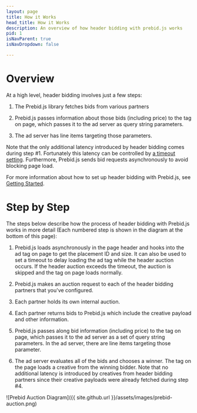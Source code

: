 ```yaml
---
layout: page
title: How it Works
head_title: How it Works
description: An overview of how header bidding with prebid.js works
pid: 1
isNavParent: true
isNavDropdown: false

---
```


<div class="bs-docs-section" markdown="1">

# Overview

At a high level, header bidding involves just a few steps:

1. The Prebid.js library fetches bids from various partners

2. Prebid.js passes information about those bids (including price) to
   the tag on page, which passes it to the ad server as query string
   parameters.

3. The ad server has line items targeting those parameters.

Note that the only additional latency introduced by header bidding
comes during step #1.  Fortunately this latency can be controlled by
[a timeout setting]({{site.github.url}}/publisher-api.html#ad-server-timeout).
Furthermore, Prebid.js sends bid requests asynchronously to avoid
blocking page load.

For more information about how to set up header bidding with
Prebid.js, see
[Getting Started]({{site.github.url}}/getting-started.html).

</div>

<div class="bs-docs-section" markdown="1">

# Step by Step

The steps below describe how the process of header bidding with
Prebid.js works in more detail (Each numbered step is shown in the
diagram at the bottom of this page):

1. Prebid.js loads asynchronously in the page header and hooks into
   the ad tag on page to get the placement ID and size.  It can also
   be used to set a timeout to delay loading the ad tag while the
   header auction occurs. If the header auction exceeds the timeout,
   the auction is skipped and the tag on page loads normally.

2. Prebid.js makes an auction request to each of the header bidding
   partners that you've configured.

3. Each partner holds its own internal auction.

4. Each partner returns bids to Prebid.js which include the creative
   payload and other information.

5. Prebid.js passes along bid information (including price) to the tag
   on page, which passes it to the ad server as a set of query string
   parameters. In the ad server, there are line items targeting those
   parameter.

6. The ad server evaluates all of the bids and chooses a winner.  The
   tag on the page loads a creative from the winning bidder.  Note
   that no additional latency is introduced by creatives from header
   bidding partners since their creative payloads were already fetched
   during step #4.

</div>

![Prebid Auction Diagram]({{ site.github.url }}/assets/images/prebid-auction.png)
